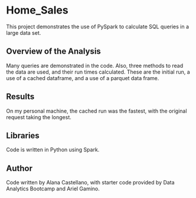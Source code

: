 # Home_Sales

This project demonstrates the use of PySpark to calculate SQL queries in a large data set.  

## Overview of the Analysis

Many queries are demonstrated in the code. Also, three methods to read the data are used, and their run times calculated.  These are the initial run, a use of a cached dataframe, and a use of a parquet data frame. 
## Results
On my personal machine, the cached run was the fastest, with the original request taking the longest.  

## Libraries 
Code is written in Python using Spark. 

## Author
Code written by Alana Castellano, with starter code provided by Data Analytics Bootcamp and Ariel Gamino.
